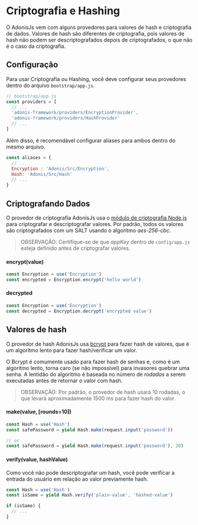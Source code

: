 # Criptografia e Hashing

O AdonisJs vem com alguns provedores para valores de hash e criptografia de dados. Valores de hash são diferentes de criptografia, pois valores de hash não podem ser descriptografados depois de criptografados, o que não é o caso da criptografia.

## Configuração
Para usar Criptografia ou Hashing, você deve configurar seus provedores dentro do arquivo `bootstrap/app.js`.

```js
// bootstrap/app.js
const providers = [
  // ...
  'adonis-framework/providers/EncryptionProvider',
  'adonis-framework/providers/HashProvider'
  // ...
]
```

Além disso, é recomendável configurar aliases para ambos dentro do mesmo arquivo.

```js
const aliases = {
  // ...
  Encryption : 'Adonis/Src/Encryption',
  Hash: 'Adonis/Src/Hash'
  // ...
}
```

## Criptografando Dados

O provedor de criptografia AdonisJs usa o [módulo de criptografia Node.js](https://nodejs.org/api/crypto.html) para criptografar e descriptografar valores. Por padrão, todos os valores são criptografados com um SALT usando o algoritmo *aes-256-cbc*.

> OBSERVAÇÃO: Certifique-se de que *appKey* dentro de `config/app.js` esteja definido antes de criptografar valores.

#### encrypt(value)
```js
const Encryption = use('Encryption')
const encrypted = Encryption.encrypt('hello world')
```

#### decrypted
```js
const Encryption = use('Encryption')
const decrypted = Encryption.decrypt('encrypted value')
```

## Valores de hash
O provedor de hash AdonisJs usa [bcrypt](https://en.wikipedia.org/wiki/Bcrypt) para fazer hash de valores, que é um algoritmo lento para fazer hash/verificar um valor.

O Bcrypt é comumente usado para fazer hash de senhas e, como é um algoritmo lento, torna caro (se não impossível) para invasores quebrar uma senha. A lentidão do algoritmo é baseada no número de *rodadas* a serem executadas antes de retornar o valor com hash.

> OBSERVAÇÃO: Por padrão, o provedor de hash usará 10 rodadas, o que levará aproximadamente 1500 ms para fazer hash do valor.

#### make(value, [rounds=10])
```js
const Hash = use('Hash')
const safePassword = yield Hash.make(request.input('password'))

// or
const safePassword = yield Hash.make(request.input('password'), 20)
```

#### verify(value, hashValue)
Como você não pode descriptografar um hash, você pode verificar a entrada do usuário em relação ao valor previamente hash.

```js
const Hash = use('Hash')
const isSame = yield Hash.verify('plain-value', 'hashed-value')

if (isSame) {
  // ...
}
```
